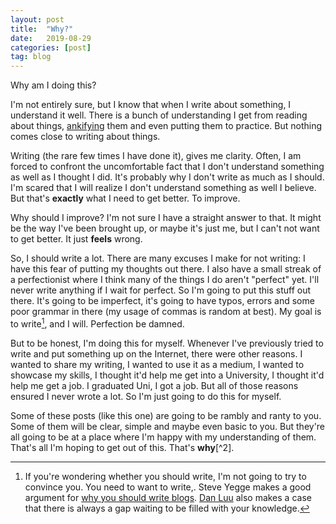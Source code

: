 ```yaml
---
layout: post
title:  "Why?"
date:   2019-08-29
categories: [post]
tag: blog
---
```

Why am I doing this?  

I'm not entirely sure, but I know that when I write about something, I understand it well. There is a bunch of understanding I get from reading about things, [ankifying](http://augmentingcognition.com/ltm.html) them and even putting them to practice. But nothing comes close to writing about things.  

Writing (the rare few times I have done it), gives me clarity. Often, I am forced to confront the uncomfortable fact that I don't understand something as well as I thought I did. It's probably why I don't write as much as I should. I'm scared that I will realize I don't understand something as well I believe. But that's **exactly** what I need to get better. To improve.  

Why should I improve? I'm not sure I have a straight answer to that. It might be the way I've been brought up, or maybe it's just me, but I can't not want to get better. It just **feels** wrong.  

So, I should write a lot. There are many excuses I make for not writing: I have this fear of putting my thoughts out there. I also have a small streak of a perfectionist where I think many of the things I do aren't "perfect" yet. I'll never write anything if I wait for perfect. So I'm going to put this stuff out there. It's going to be imperfect, it's going to have typos, errors and some poor grammar in there (my usage of commas is random at best). My goal is to write[^1], and I will. Perfection be damned.  

But to be honest, I'm doing this for myself. Whenever I've previously tried to write and put something up on the Internet, there were other reasons. I wanted to share my writing, I wanted to use it as a medium, I wanted to showcase my skills, I thought it'd help me get into a University, I thought it'd help me get a job. I graduated Uni, I got a job. But all of those reasons ensured I never wrote a lot. So I'm just going to do this for myself.  

Some of these posts (like this one) are going to be rambly and ranty to you. Some of them will be clear, simple and maybe even basic to you. But they're all going to be at a place where I'm happy with my understanding of them. That's all I'm hoping to get out of this. That's **why**[^2].  

[^1]: If you're wondering whether you should write, I'm not going to try to convince you. You need to want to write,. Steve Yegge makes a good argument for [why you should write blogs](https://sites.google.com/site/steveyegge2/you-should-write-blogs). [Dan Luu](https://danluu.com/about/) also makes a case that there is always a gap waiting to be filled with your knowledge.  
